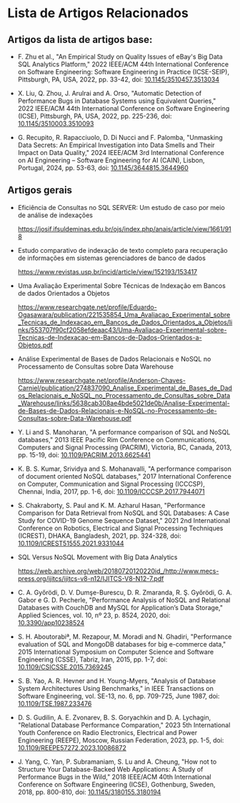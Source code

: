 # Lista de Artigos Relacionados


## Artigos da lista de artigos base:

* F. Zhu et al., "An Empirical Study on Quality Issues of eBay's Big Data SQL Analytics Platform," 2022 IEEE/ACM 44th International Conference on Software Engineering: Software Engineering in Practice (ICSE-SEIP), Pittsburgh, PA, USA, 2022, pp. 33-42, doi: [10.1145/3510457.3513034](https://doi.org/10.1145/3510457.3513034)

* X. Liu, Q. Zhou, J. Arulrai and A. Orso, "Automatic Detection of Performance Bugs in Database Systems using Equivalent Queries," 2022 IEEE/ACM 44th International Conference on Software Engineering (ICSE), Pittsburgh, PA, USA, 2022, pp. 225-236, doi: [10.1145/3510003.3510093](https://doi.org/10.1145/3510003.3510093)

* G. Recupito, R. Rapacciuolo, D. Di Nucci and F. Palomba, "Unmasking Data Secrets: An Empirical Investigation into Data Smells and Their Impact on Data Quality," 2024 IEEE/ACM 3rd International Conference on AI Engineering – Software Engineering for AI (CAIN), Lisbon, Portugal, 2024, pp. 53-63, doi: [10.1145/3644815.3644960](https://doi.org/10.1145/3644815.3644960)

## Artigos gerais

* Eficiência de Consultas no SQL SERVER: Um estudo de caso por meio de análise de indexações
  
  https://josif.ifsuldeminas.edu.br/ojs/index.php/anais/article/view/1661/918

* Estudo comparativo de indexação de texto completo para recuperação de informações em sistemas gerenciadores de banco de dados
  
  https://www.revistas.usp.br/incid/article/view/152193/153417

* Uma Avaliação Experimental Sobre Técnicas de Indexação em Bancos de dados Orientados a Objetos
  
  https://www.researchgate.net/profile/Eduardo-Ogasawara/publication/221535854_Uma_Avaliacao_Experimental_sobre_Tecnicas_de_Indexacao_em_Bancos_de_Dados_Orientados_a_Objetos/links/553707f90cf2058efdeaac43/Uma-Avaliacao-Experimental-sobre-Tecnicas-de-Indexacao-em-Bancos-de-Dados-Orientados-a-Objetos.pdf

* Análise Experimental de Bases de Dados Relacionais e NoSQL no Processamento de Consultas sobre Data Warehouse
  
  https://www.researchgate.net/profile/Anderson-Chaves-Carniel/publication/274837090_Analise_Experimental_de_Bases_de_Dados_Relacionais_e_NoSQL_no_Processamento_de_Consultas_sobre_Data_Warehouse/links/5638cab308ae4bde5021de0b/Analise-Experimental-de-Bases-de-Dados-Relacionais-e-NoSQL-no-Processamento-de-Consultas-sobre-Data-Warehouse.pdf

* Y. Li and S. Manoharan, "A performance comparison of SQL and NoSQL databases," 2013 IEEE Pacific Rim Conference on Communications, Computers and Signal Processing (PACRIM), Victoria, BC, Canada, 2013, pp. 15-19, doi: [10.1109/PACRIM.2013.6625441](https://doi.org/10.1109/PACRIM.2013.6625441)

* K. B. S. Kumar, Srividya and S. Mohanavalli, "A performance comparison of document oriented NoSQL databases," 2017 International Conference on Computer, Communication and Signal Processing (ICCCSP), Chennai, India, 2017, pp. 1-6, doi: [10.1109/ICCCSP.2017.7944071](https://doi.org/10.1109/ICCCSP.2017.7944071)

* S. Chakraborty, S. Paul and K. M. Azharul Hasan, "Performance Comparison for Data Retrieval from NoSQL and SQL Databases: A Case Study for COVID-19 Genome Sequence Dataset," 2021 2nd International Conference on Robotics, Electrical and Signal Processing Techniques (ICREST), DHAKA, Bangladesh, 2021, pp. 324-328, doi: [10.1109/ICREST51555.2021.9331044](https://doi.org/10.1109/ICREST51555.2021.9331044)

* SQL Versus NoSQL Movement with Big Data Analytics
  
  https://web.archive.org/web/20180720120220id_/http://www.mecs-press.org/ijitcs/ijitcs-v8-n12/IJITCS-V8-N12-7.pdf

* C. A. Győrödi, D. V. Dumşe-Burescu, D. R. Zmaranda, R. Ş. Győrödi, G. A. Gabor e G. D. Pecherle, "Performance Analysis of NoSQL and Relational Databases with CouchDB and MySQL for Application’s Data Storage," Applied Sciences, vol. 10, nº 23, p. 8524, 2020, doi: [10.3390/app10238524](https://doi.org/10.3390/app10238524)

* S. H. Aboutorabiª, M. Rezapour, M. Moradi and N. Ghadiri, "Performance evaluation of SQL and MongoDB databases for big e-commerce data," 2015 International Symposium on Computer Science and Software Engineering (CSSE), Tabriz, Iran, 2015, pp. 1-7, doi: [10.1109/CSICSSE.2015.7369245](https://doi.org/10.1109/CSICSSE.2015.7369245)

* S. B. Yao, A. R. Hevner and H. Young-Myers, "Analysis of Database System Architectures Using Benchmarks," in IEEE Transactions on Software Engineering, vol. SE-13, no. 6, pp. 709-725, June 1987, doi: [10.1109/TSE.1987.233476](https://doi.org/10.1109/TSE.1987.233476)

* D. S. Gudilin, A. E. Zvonarev, B. S. Goryachkin and D. A. Lychagin, "Relational Database Performance Comparation," 2023 5th International Youth Conference on Radio Electronics, Electrical and Power Engineering (REEPE), Moscow, Russian Federation, 2023, pp. 1-5, doi: [10.1109/REEPE57272.2023.10086872](https://doi.org/10.1109/REEPE57272.2023.10086872)

* J. Yang, C. Yan, P. Subramaniam, S. Lu and A. Cheung, "How not to Structure Your Database-Backed Web Applications: A Study of Performance Bugs in the Wild," 2018 IEEE/ACM 40th International Conference on Software Engineering (ICSE), Gothenburg, Sweden, 2018, pp. 800-810, doi: [10.1145/3180155.3180194](https://doi.org/10.1145/3180155.3180194)
